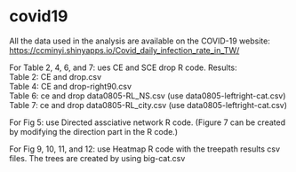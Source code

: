 # covid19
All the data used in the analysis are available on the COVID-19 website:
https://ccminyi.shinyapps.io/Covid_daily_infection_rate_in_TW/  

For Table 2, 4, 6, and 7: ues CE and SCE drop R code. 
Results:  
Table 2: CE and drop.csv    
Table 4: CE and drop-right90.csv    
Table 6: ce and drop data0805-RL_NS.csv  (use data0805-leftright-cat.csv) 
Table 7: ce and drop data0805-RL_city.csv (use data0805-leftright-cat.csv)   

For Fig 5: use Directed assciative network R code. (Figure 7 can be created by modifying the direction part in the R code.)  

For Fig 9, 10, 11, and 12: use Heatmap R code with the treepath results csv files. The trees are created by using big-cat.csv 
